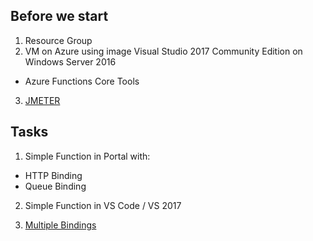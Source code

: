 ## Before we start
1) Resource Group
2) VM on Azure using image Visual Studio 2017 Community Edition on Windows Server 2016
* Azure Functions Core Tools
3) [JMETER](https://jmeter.apache.org/)

## Tasks
1) Simple Function in Portal with:
* HTTP Binding
* Queue Binding

2) Simple Function in VS Code / VS 2017

3) [Multiple Bindings](https://github.com/mifurm/serverlessWorkshop/blob/master/fun01_multipleOutputBindings.csx)
